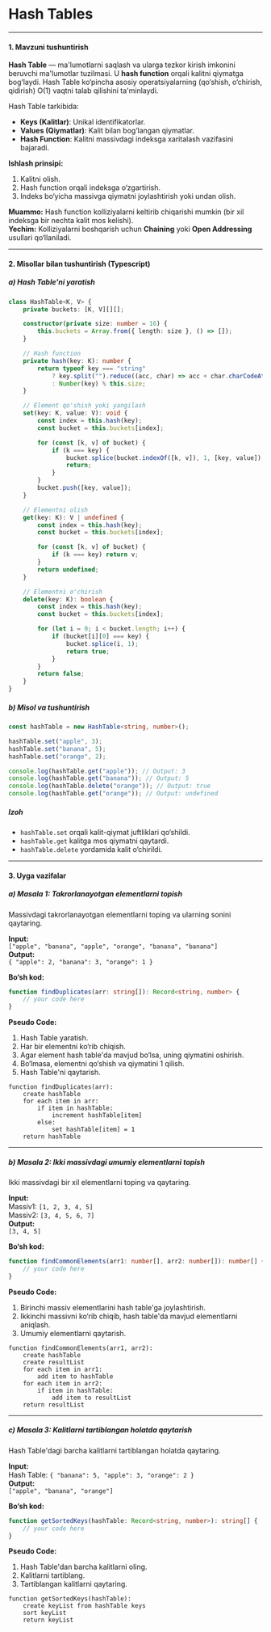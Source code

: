 # Hash Tables

---

#### **1. Mavzuni tushuntirish**

**Hash Table** — ma'lumotlarni saqlash va ularga tezkor kirish imkonini beruvchi ma'lumotlar tuzilmasi. U **hash function** orqali kalitni qiymatga bog‘laydi. Hash Table ko‘pincha asosiy operatsiyalarning (qo‘shish, o‘chirish, qidirish) O(1) vaqtni talab qilishini ta'minlaydi. 

Hash Table tarkibida:
- **Keys (Kalitlar)**: Unikal identifikatorlar.  
- **Values (Qiymatlar)**: Kalit bilan bog‘langan qiymatlar.  
- **Hash Function**: Kalitni massivdagi indeksga xaritalash vazifasini bajaradi.

**Ishlash prinsipi:**
1. Kalitni olish.
2. Hash function orqali indeksga o‘zgartirish.
3. Indeks bo‘yicha massivga qiymatni joylashtirish yoki undan olish.

**Muammo:** Hash function kolliziyalarni keltirib chiqarishi mumkin (bir xil indeksga bir nechta kalit mos kelishi).  
**Yechim:** Kolliziyalarni boshqarish uchun **Chaining** yoki **Open Addressing** usullari qo‘llaniladi.

---

#### **2. Misollar bilan tushuntirish (Typescript)**

##### **a) Hash Table'ni yaratish**
```typescript
class HashTable<K, V> {
    private buckets: [K, V][][];

    constructor(private size: number = 16) {
        this.buckets = Array.from({ length: size }, () => []);
    }

    // Hash function
    private hash(key: K): number {
        return typeof key === "string"
            ? key.split("").reduce((acc, char) => acc + char.charCodeAt(0), 0) % this.size
            : Number(key) % this.size;
    }

    // Element qo'shish yoki yangilash
    set(key: K, value: V): void {
        const index = this.hash(key);
        const bucket = this.buckets[index];

        for (const [k, v] of bucket) {
            if (k === key) {
                bucket.splice(bucket.indexOf([k, v]), 1, [key, value]);
                return;
            }
        }
        bucket.push([key, value]);
    }

    // Elementni olish
    get(key: K): V | undefined {
        const index = this.hash(key);
        const bucket = this.buckets[index];

        for (const [k, v] of bucket) {
            if (k === key) return v;
        }
        return undefined;
    }

    // Elementni o'chirish
    delete(key: K): boolean {
        const index = this.hash(key);
        const bucket = this.buckets[index];

        for (let i = 0; i < bucket.length; i++) {
            if (bucket[i][0] === key) {
                bucket.splice(i, 1);
                return true;
            }
        }
        return false;
    }
}
```

##### **b) Misol va tushuntirish**
```typescript
const hashTable = new HashTable<string, number>();

hashTable.set("apple", 3);
hashTable.set("banana", 5);
hashTable.set("orange", 2);

console.log(hashTable.get("apple")); // Output: 3
console.log(hashTable.get("banana")); // Output: 5
console.log(hashTable.delete("orange")); // Output: true
console.log(hashTable.get("orange")); // Output: undefined
```

##### **Izoh**
- `hashTable.set` orqali kalit-qiymat juftliklari qo‘shildi.
- `hashTable.get` kalitga mos qiymatni qaytardi.
- `hashTable.delete` yordamida kalit o‘chirildi.

---

#### **3. Uyga vazifalar**

##### **a) Masala 1: Takrorlanayotgan elementlarni topish**
Massivdagi takrorlanayotgan elementlarni toping va ularning sonini qaytaring.

**Input:**  
`["apple", "banana", "apple", "orange", "banana", "banana"]`  
**Output:**  
`{ "apple": 2, "banana": 3, "orange": 1 }`

**Bo‘sh kod:**
```typescript
function findDuplicates(arr: string[]): Record<string, number> {
    // your code here
}
```

**Pseudo Code:**  
1. Hash Table yaratish.  
2. Har bir elementni ko‘rib chiqish.  
3. Agar element hash table'da mavjud bo‘lsa, uning qiymatini oshirish.  
4. Bo‘lmasa, elementni qo‘shish va qiymatini 1 qilish.  
5. Hash Table'ni qaytarish.  

```pseudo
function findDuplicates(arr):
    create hashTable
    for each item in arr:
        if item in hashTable:
            increment hashTable[item]
        else:
            set hashTable[item] = 1
    return hashTable
```

---

##### **b) Masala 2: Ikki massivdagi umumiy elementlarni topish**
Ikki massivdagi bir xil elementlarni toping va qaytaring.

**Input:**  
Massiv1: `[1, 2, 3, 4, 5]`  
Massiv2: `[3, 4, 5, 6, 7]`  
**Output:**  
`[3, 4, 5]`

**Bo‘sh kod:**
```typescript
function findCommonElements(arr1: number[], arr2: number[]): number[] {
    // your code here
}
```

**Pseudo Code:**  
1. Birinchi massiv elementlarini hash table'ga joylashtirish.  
2. Ikkinchi massivni ko‘rib chiqib, hash table'da mavjud elementlarni aniqlash.  
3. Umumiy elementlarni qaytarish.  

```pseudo
function findCommonElements(arr1, arr2):
    create hashTable
    create resultList
    for each item in arr1:
        add item to hashTable
    for each item in arr2:
        if item in hashTable:
            add item to resultList
    return resultList
```

---

##### **c) Masala 3: Kalitlarni tartiblangan holatda qaytarish**
Hash Table'dagi barcha kalitlarni tartiblangan holatda qaytaring.

**Input:**  
Hash Table: `{ "banana": 5, "apple": 3, "orange": 2 }`  
**Output:**  
`["apple", "banana", "orange"]`

**Bo‘sh kod:**
```typescript
function getSortedKeys(hashTable: Record<string, number>): string[] {
    // your code here
}
```

**Pseudo Code:**  
1. Hash Table'dan barcha kalitlarni oling.  
2. Kalitlarni tartiblang.  
3. Tartiblangan kalitlarni qaytaring.  

```pseudo
function getSortedKeys(hashTable):
    create keyList from hashTable keys
    sort keyList
    return keyList
```